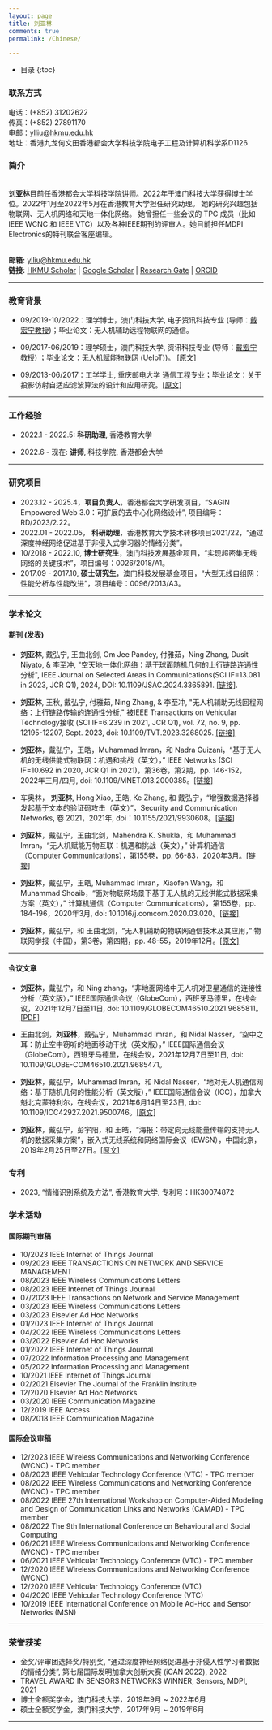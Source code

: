 ```yaml
---
layout: page
title: 刘亚林
comments: true
permalink: /Chinese/

---
```


* 目录
{:toc}

### 联系方式

电话：(+852) 31202622<br>
传真：(+852) 27891170<br>
电邮：ylliu@hkmu.edu.hk<br>
地址：香港九龙何文田香港都会大学科技学院电子工程及计算机科学系D1126
 
### 简介
 
<br>**刘亚林**目前任香港都会大学科技学院[讲师](https://www.hkmu.edu.hk/st/people/key-staff/staff-profile/?email=ylliu&unit=S&T&po=N)。2022年于澳门科技大学获得博士学位。2022年1月至2022年5月在香港教育大学担任研究助理。 她的研究兴趣包括物联网、无人机网络和天地一体化网络。 她曾担任一些会议的 TPC 成员（比如 IEEE WCNC 和 IEEE VTC）以及各种IEEE期刊的评审人。她目前担任MDPI Electronics的特刊联合客座编辑。<br> 
<!-- 2017年本科（通信工程）毕业于重庆邮电大学；2019年硕士（资讯科技）毕业于澳门科技大学；2022年博士（电子资讯科技）毕业于澳门科技大学。2022年1月至2022年5月在香港教育大学担任研究助理，负责基于DNN的情感分类项目的模型训练和实现。 2022年6月起任香港都会大学科技学院[讲师](https://www.hkmu.edu.hk/st/people/key-staff/staff-profile/?email=ylliu&unit=S&T&po=N)。她的研究方向包括物联网，无人机、基于随机几何的性能分析，空天地一体网络，强化学习，和基于AI的通信网络。 -->
<br> **邮箱:** <ylliu@hkmu.edu.hk> 
<br> **链接:** [HKMU Scholar](https://scholars.hkmu.edu.hk/en/persons/yalin-liu/publications/) | [Google Scholar](https://scholar.google.com/citations?user=boJGB9cAAAAJ&hl=zh-CN) | [Research Gate](https://www.researchgate.net/profile/Yalin-Liu/research?ev=prf_act) | [ORCID](https://orcid.org/0000-0003-2870-4598) &emsp;  

---
### 教育背景

* 09/2019-10/2022：理学博士，澳门科技大学, 电子资讯科技专业 (导师：[戴宏宁教授](https://www.henrylab.net/pubtype/journal/))；毕业论文：无人机辅助远程物联网的通信。

* 09/2017-06/2019：理学硕士，澳门科技大学, 资讯科技专业 (导师：[戴宏宁教授](https://www.henrylab.net/pubtype/journal/)) ；毕业论文：无人机赋能物联网 (UeIoT))。 [[原文]](https://github.com/yalin-liu/yalin-liu.github.io/blob/d82d9ad7fcb415b7500a357307ff06702e5ae261/papers/Master_Thesis.pdf)

* 09/2013-06/2017：工学学士, 重庆邮电大学 通信工程专业；毕业论文：关于投影仿射自适应滤波算法的设计和应用研究。[[原文]](https://github.com/yalin-liu/yalin-liu.github.io/blob/d82d9ad7fcb415b7500a357307ff06702e5ae261/papers/Bach_Thesis.pdf)

---

### 工作经验

* 2022.1 - 2022.5: **科研助理**, 香港教育大学
  
* 2022.6 - 现在: **讲师**, 科技学院, 香港都会大学
  
---

### 研究项目

* 2023.12 - 2025.4，**项目负责人**，香港都会大学研发项目，“SAGIN Empowered Web 3.0：可扩展的去中心化网络设计”, 项目编号：RD/2023/2.22。
* 2022.01 - 2022.05， **科研助理**，香港教育大学技术转移项目2021/22，“通过深度神经网络促进基于非侵入式学习器的情绪分类”。
* 10/2018 - 2022.10, **博士研究生**，澳门科技发展基金项目，“实现超密集无线网络的关键技术”，项目编号：0026/2018/A1。
* 2017.09 - 2017.10, **硕士研究生**，澳门科技发展基金项目，“大型无线自组网：性能分析与性能改进”，项目编号：0096/2013/A3。

---


### 学术论文

#### 期刊 (发表)

* **刘亚林**, 戴弘宁, 王曲北剑, Om Jee Pandey, 付雅茹，Ning Zhang, Dusit Niyato, & 李至冲, "空天地一体化网络：基于球面随机几何的上行链路连通性分析", IEEE Journal on Selected Areas in Communications(SCI IF=13.081 in 2023, JCR Q1), 2024, DOI: 10.1109/JSAC.2024.3365891. [[链接]](https://ieeexplore.ieee.org/document/10438999).

* **刘亚林**, 王秋, 戴弘宁, 付雅茹, Ning Zhang, & 李至冲, "无人机辅助无线回程网络：上行链路传输的连通性分析," 被IEEE Transactions on Vehicular Technology接收 (SCI IF=6.239 in 2021, JCR Q1), vol. 72, no. 9, pp. 12195-12207, Sept. 2023, doi: 10.1109/TVT.2023.3268025. [[链接]](https://ieeexplore.ieee.org/document/10104142)

*  **刘亚林**，戴弘宁，王皓，Muhammad Imran，和 Nadra Guizani，“基于无人机的无线供能式物联网：机遇和挑战（英文），” IEEE Networks (SCI IF=10.692 in 2020, JCR Q1 in 2021)，第36卷，第2期，pp. 146-152，2022年三月/四月, doi: 10.1109/MNET.013.2000385。[[链接]](https://ieeexplore.ieee.org/document/9762455)

* 车奥林， **刘亚林**, Hong Xiao, 王皓, Ke Zhang, 和 戴弘宁，“增强数据选择器发起基于文本的验证码攻击（英文）”，Security and Communication Networks, 卷 2021，2021年, doi：10.1155/2021/9930608。[[链接]](https://www.hindawi.com/journals/scn/2021/9930608/)

* **刘亚林**，戴弘宁，王曲北剑，Mahendra K. Shukla，和 Muhammad Imran，“无人机赋能万物互联：机遇和挑战（英文），” 计算机通信（Computer Communications），第155卷，pp. 66-83，2020年3月。[[链接]](https://www.sciencedirect.com/science/article/pii/S0140366419318754)

*  **刘亚林**，戴弘宁，王皓, Muhammad Imran，Xiaofen Wang，和 Muhammad Shoaib，“面对物联网场景下基于无人机的无线供能式数据采集方案（英文），” 计算机通信（Computer Communications），第155卷，pp. 184-196，2020年3月, doi: 10.1016/j.comcom.2020.03.020。[[链接]](https://www.sciencedirect.com/science/article/pii/S0140366419304852)

*  **刘亚林**，戴弘宁，和 王曲北剑，“无人机辅助的物联网通信技术及其应用，” 物联网学报（中国），第3卷，第四期，pp. 48-55，2019年12月。[[原文]](https://www.henrylab.net/wp-content/uploads/2020/02/UEIoT-CIoTJ19.pdf)
 
---

#### 会议文章

* **刘亚林**，戴弘宁，和 Ning zhang，“非地面网络中无人机对卫星通信的连接性分析（英文版），” IEEE国际通信会议（GlobeCom），西班牙马德里，在线会议，2021年12月7日至11日, doi: 10.1109/GLOBECOM46510.2021.9685811。[[PDF]](https://github.com/yalin-liu/yalin-liu.github.io/blob/ac92780f706900d9da2079947c9eeec5fb317105/papers/A2S%20GloCom.pdf)

* 王曲北剑，**刘亚林**，戴弘宁，Muhammad Imran，和 Nidal Nasser，“空中之耳：防止空中窃听的地面移动干扰（英文版），” IEEE国际通信会议（GlobeCom），西班牙马德里，在线会议，2021年12月7日至11日, doi: 10.1109/GLOBE-COM46510.2021.9685471。

* **刘亚林**，戴弘宁，Muhammad Imran，和 Nidal Nasser，“地对无人机通信网络：基于随机几何的性能分析（英文版），” IEEE国际通信会议（ICC），加拿大魁北克蒙特利尔，在线会议，2021年6月14日至23日, doi: 10.1109/ICC42927.2021.9500746。[[原文]](https://github.com/yalin-liu/yalin-academic/blob/4c682e1a003864ffb4a826131beab179963baa59/papers/SGG2U.pdf)

* **刘亚林**，戴弘宁，彭宇阳，和 王皓，“海报：带定向无线能量传输的支持无人机的数据采集方案”，嵌入式无线系统和网络国际会议（EWSN），中国北京，2019年2月25日至27日。[[原文]](https://github.com/yalin-liu/yalin-academic/blob/517ff5d24a5fa74da5a7ebe9110e15de7d988c01/papers/EWSN-liu.pdf)

### 专利

* 2023, “情绪识别系统及方法”, 香港教育大学, 专利号：HK30074872

### 学术活动

#### 国际期刊审稿

* 10/2023 IEEE Internet of Things Journal
* 09/2023 IEEE TRANSACTIONS ON NETWORK AND SERVICE MANAGEMENT
* 08/2023 IEEE Wireless Communications Letters
* 08/2023 IEEE Internet of Things Journal
* 07/2023 IEEE Transactions on Network and Service Management
* 03/2023 IEEE Wireless Communications Letters
* 03/2023 Elsevier Ad Hoc Networks
* 01/2023 IEEE Internet of Things Journal
* 04/2022 IEEE Wireless Communications Letters
* 03/2022 Elsevier Ad Hoc Networks
* 01/2022 IEEE Internet of Things Journal
* 07/2022 Information Processing and Management
* 05/2022 Information Processing and Management
* 10/2021 IEEE Internet of Things Journal
* 02/2021 Elsevier The Journal of the Franklin Institute 
* 12/2020 Elsevier Ad Hoc Networks
* 03/2020 IEEE Communication Magazine
* 12/2019 IEEE Access
* 08/2018 IEEE Communication Magazine

#### 国际会议审稿

* 12/2023 IEEE Wireless Communications and Networking Conference (WCNC) - TPC member
* 08/2023 IEEE Vehicular Technology Conference (VTC) - TPC member
* 08/2022 IEEE Wireless Communications and Networking Conference (WCNC) - TPC member
* 08/2022 IEEE 27th International Workshop on Computer-Aided Modeling and Design of Communication Links and Networks (CAMAD) - TPC member
* 08/2022 The 9th International Conference on Behavioural and Social Computing
* 06/2021 IEEE Wireless Communications and Networking Conference (WCNC) - TPC member
* 06/2021 IEEE Vehicular Technology Conference (VTC) - TPC member
* 12/2020 IEEE Wireless Communications and Networking Conference (WCNC)
* 12/2020 IEEE Vehicular Technology Conference (VTC)
* 04/2020 IEEE Vehicular Technology Conference (VTC)
* 10/2019 IEEE International Conference on Mobile Ad-Hoc and Sensor Networks (MSN) 

---

### 荣誉获奖
* 金奖/评审团选择奖/特别奖, “通过深度神经网络促进基于非侵入性学习者数据的情绪分类”, 第七届国际发明加拿大创新大赛 (iCAN 2022), 2022
*  TRAVEL AWARD IN SENSORS NETWORKS WINNER, Sensors, MDPI, 2021
*  博士全额奖学金，澳门科技大学，2019年9月 ~ 2022年6月
*  硕士全额奖学金，澳门科技大学，2017年9月 ~ 2019年6月

---
